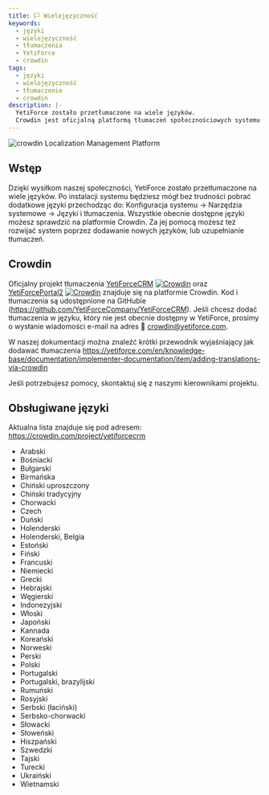```yaml
---
title: 🏳️ Wielojęzyczność
keywords:
  - języki
  - wielojęzyczność
  - tłumaczenia
  - YetiForce
  - crowdin
tags:
  - języki
  - wielojęzyczność
  - tłumaczenie
  - crowdin
description: |-
  YetiForce zostało przetłumaczone na wiele języków.
  Crowdin jest oficjalną platformą tłumaczeń społecznościowych systemu YetiForce
---
```


![crowdin Localization Management Platform](https://support.crowdin.com/assets/logos/crowdin-logo-small-black.svg)

## Wstęp

Dzięki wysiłkom naszej społeczności, YetiForce zostało przetłumaczone na wiele języków. Po instalacji systemu będziesz mógł bez trudności pobrać dodatkowe języki przechodząc do: Konfiguracja systemu → Narzędzia systemowe → Języki i tłumaczenia. Wszystkie obecnie dostępne języki możesz sprawdzić na platformie Crowdin. Za jej pomocą możesz też rozwijać system poprzez dodawanie nowych języków, lub uzupełnianie tłumaczeń.

## Crowdin

Oficjalny projekt tłumaczenia [YetiForceCRM](https://crowdin.com/project/yetiforcecrm) [![Crowdin](https://badges.crowdin.net/yetiforcecrm/localized.svg)](https://crowdin.com/project/yetiforcecrm) oraz [YetiForcePortal2](https://crowdin.com/project/yetiforceportal2) [![Crowdin](https://badges.crowdin.net/yetiforceportal2/localized.svg)](https://crowdin.com/project/yetiforceportal2) znajduje się na platformie Crowdin.
Kod i tłumaczenia są udostępnione na GitHubie (https://github.com/YetiForceCompany/YetiForceCRM).
Jeśli chcesz dodać tłumaczenia w języku, który nie jest obecnie dostępny w YetiForce, prosimy o wysłanie wiadomości e-mail na adres 📧 crowdin@yetiforce.com.

W naszej dokumentacji można znaleźć krótki przewodnik wyjaśniający jak dodawać tłumaczenia https://yetiforce.com/en/knowledge-base/documentation/implementer-documentation/item/adding-translations-via-crowdin

Jeśli potrzebujesz pomocy, skontaktuj się z naszymi kierownikami projektu.

## Obsługiwane języki

Aktualna lista znajduje się pod adresem: https://crowdin.com/project/yetiforcecrm

- Arabski
- Bośniacki
- Bułgarski
- Birmańska
- Chiński uproszczony
- Chiński tradycyjny
- Chorwacki
- Czech
- Duński
- Holenderski
- Holenderski, Belgia
- Estoński
- Fiński
- Francuski
- Niemiecki
- Grecki
- Hebrajski
- Węgierski
- Indonezyjski
- Włoski
- Japoński
- Kannada
- Koreański
- Norweski
- Perski
- Polski
- Portugalski
- Portugalski, brazylijski
- Rumuński
- Rosyjski
- Serbski (łaciński)
- Serbsko-chorwacki
- Słowacki
- Słoweński
- Hiszpański
- Szwedzki
- Tajski
- Turecki
- Ukraiński
- Wietnamski
